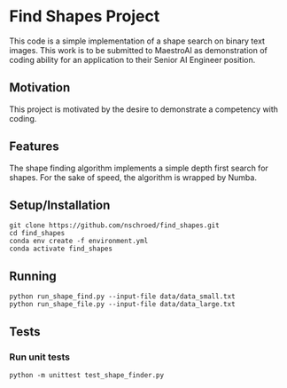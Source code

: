 # Find Shapes Project

This code is a simple implementation of a shape search on binary text images.
This work is to be submitted to MaestroAI as demonstration of coding ability
for an application to their Senior AI Engineer position.

## Motivation

This project is motivated by the desire to demonstrate a competency with 
coding.

## Features

The shape finding algorithm implements a simple depth first search for shapes.
For the sake of speed, the algorithm is wrapped by Numba.

## Setup/Installation

```
git clone https://github.com/nschroed/find_shapes.git
cd find_shapes
conda env create -f environment.yml
conda activate find_shapes
```

## Running

```
python run_shape_find.py --input-file data/data_small.txt
python run_shape_file.py --input-file data/data_large.txt
```

## Tests

### Run unit tests
`python -m unittest test_shape_finder.py`